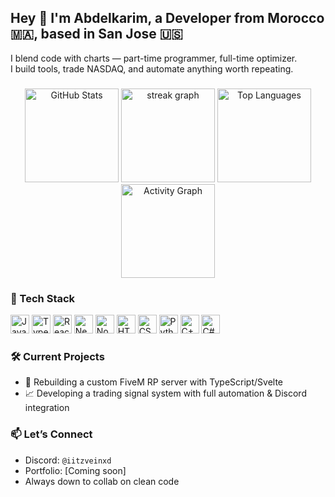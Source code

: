 <h2 align="left">Hey 👋 I'm Abdelkarim, a Developer from Morocco 🇲🇦, based in San Jose 🇺🇸</h2>

<p align="left">
  I blend code with charts — part-time programmer, full-time optimizer.<br>
  I build tools, trade NASDAQ, and automate anything worth repeating.
</p>

###

<div align="center">
  <img src="https://github-readme-stats.vercel.app/api?username=VeinDevTtv&show_icons=true&include_all_commits=true&count_private=true&theme=radical" height="150" alt="GitHub Stats" />
  <img src="https://streak-stats.demolab.com?user=VeinDevTtv&locale=en&mode=weekly&theme=radical&hide_border=false&border_radius=5" height="150" alt="streak graph"  />
  <img src="https://github-readme-stats.vercel.app/api/top-langs?username=VeinDevTtv&layout=compact&langs_count=8&theme=radical" height="150" alt="Top Languages" />
  <img src="https://github-readme-activity-graph.vercel.app/graph?username=VeinDevTtv&theme=dark" height="150" alt="Activity Graph" />
</div>

###

<h3 align="left">🧠 Tech Stack</h3>

<div align="left">
  <img src="https://cdn.jsdelivr.net/gh/devicons/devicon/icons/javascript/javascript-original.svg" height="30" alt="JavaScript" />
  <img src="https://cdn.jsdelivr.net/gh/devicons/devicon/icons/typescript/typescript-original.svg" height="30" alt="TypeScript" />
  <img src="https://cdn.jsdelivr.net/gh/devicons/devicon/icons/react/react-original.svg" height="30" alt="React" />
  <img src="https://cdn.jsdelivr.net/gh/devicons/devicon/icons/nextjs/nextjs-original.svg" height="30" alt="Next.js" />
  <img src="https://cdn.jsdelivr.net/gh/devicons/devicon/icons/nodejs/nodejs-original.svg" height="30" alt="Node.js" />
  <img src="https://cdn.jsdelivr.net/gh/devicons/devicon/icons/html5/html5-original.svg" height="30" alt="HTML5" />
  <img src="https://cdn.jsdelivr.net/gh/devicons/devicon/icons/css3/css3-original.svg" height="30" alt="CSS3" />
  <img src="https://cdn.jsdelivr.net/gh/devicons/devicon/icons/python/python-original.svg" height="30" alt="Python" />
  <img src="https://cdn.jsdelivr.net/gh/devicons/devicon/icons/cplusplus/cplusplus-original.svg" height="30" alt="C++" />
  <img src="https://cdn.jsdelivr.net/gh/devicons/devicon/icons/csharp/csharp-original.svg" height="30" alt="C#" />
</div>

###

<h3 align="left">🛠️ Current Projects</h3>

- 🔧 Rebuilding a custom FiveM RP server with TypeScript/Svelte
- 📈 Developing a trading signal system with full automation & Discord integration  

###

<h3 align="left">📫 Let’s Connect</h3>

- Discord: `@iitzveinxd`  
- Portfolio: [Coming soon]  
- Always down to collab on clean code 
